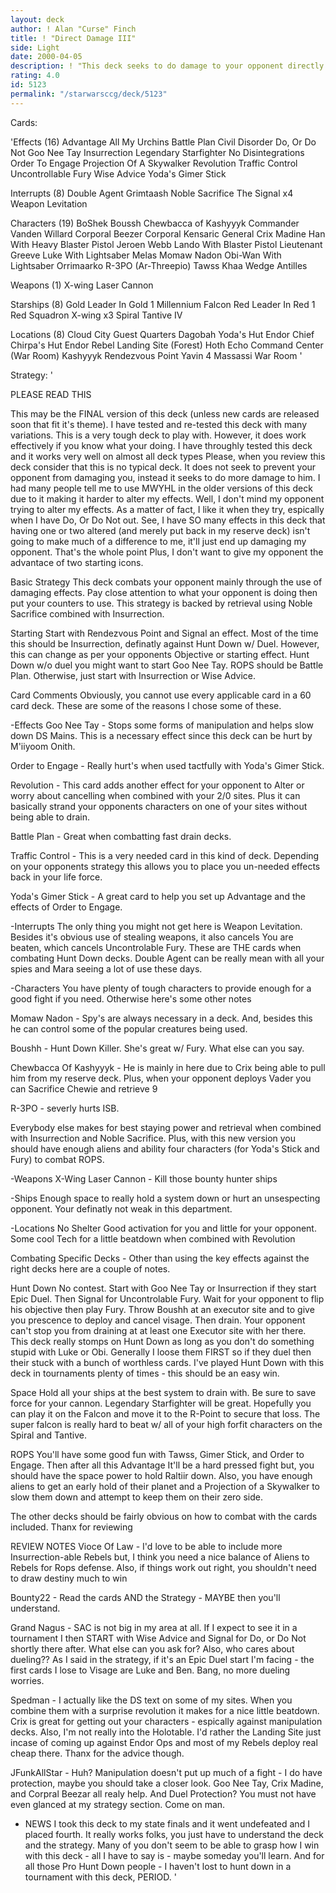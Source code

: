 ```yaml
---
layout: deck
author: ! Alan "Curse" Finch
title: ! "Direct Damage III"
side: Light
date: 2000-04-05
description: ! "This deck seeks to do damage to your opponent directly. Not through normal means such as force drains and the like which can easily be cancelled or modified. This is an extremely well tested WINNING deck."
rating: 4.0
id: 5123
permalink: "/starwarsccg/deck/5123"
---
```

Cards: 

'Effects (16)
Advantage
All My Urchins
Battle Plan
Civil Disorder
Do, Or Do Not
Goo Nee Tay
Insurrection
Legendary Starfighter
No Disintegrations
Order To Engage
Projection Of A Skywalker
Revolution
Traffic Control
Uncontrollable Fury
Wise Advice
Yoda's Gimer Stick

Interrupts (8)
Double Agent
Grimtaash
Noble Sacrifice
The Signal  x4
Weapon Levitation

Characters (19)
BoShek
Boussh
Chewbacca of Kashyyyk
Commander Vanden Willard
Corporal Beezer
Corporal Kensaric
General Crix Madine
Han With Heavy Blaster Pistol
Jeroen Webb
Lando With Blaster Pistol
Lieutenant Greeve
Luke With Lightsaber
Melas
Momaw Nadon
Obi-Wan With Lightsaber
Orrimaarko
R-3PO (Ar-Threepio)
Tawss Khaa
Wedge Antilles

Weapons (1)
X-wing Laser Cannon

Starships (8)
Gold Leader In Gold 1
Millennium Falcon
Red Leader In Red 1
Red Squadron X-wing  x3
Spiral
Tantive IV

Locations (8)
Cloud City Guest Quarters
Dagobah Yoda's Hut
Endor Chief Chirpa's Hut
Endor Rebel Landing Site (Forest)
Hoth Echo Command Center (War Room)
Kashyyyk
Rendezvous Point
Yavin 4 Massassi War Room '

Strategy: '

PLEASE READ THIS

This may be the FINAL version of this deck (unless new cards are released soon that fit it's theme). I have tested and re-tested this deck with many variations. This is a very tough deck to play with. However, it does work effectively if you know what your doing. I have throughly tested this deck and it works very well on almost all deck types Please, when you review this deck consider that this is no typical deck. It does not seek to prevent your opponent from damaging you, instead it seeks to do more damage to him. I had many people tell me to use MWYHL in the older versions of this deck due to it making it harder to alter my effects. Well, I don't mind my opponent trying to alter my effects. As a matter of fact, I like it when they try, espically when I have Do, Or Do Not out. See, I have SO many effects in this deck that having one or two altered (and merely put back in my reserve deck) isn't going to make much of a difference to me, it'll just end up damaging my opponent. That's the whole point Plus, I don't want to give my opponent the advantace of two starting icons.

Basic Strategy This deck combats your opponent mainly through the use of damaging effects. Pay close attention to what your opponent is doing then put your counters to use. This strategy is backed by retrieval using Noble Sacrifice combined with Insurrection.

Starting Start with Rendezvous Point and Signal an effect. Most of the time this should be Insurrection, definatly against Hunt Down w/ Duel. However, this can change as per your opponents Objective or starting effect. Hunt Down w/o duel you might want to start Goo Nee Tay. ROPS should be Battle Plan. Otherwise, just start with Insurrection or Wise Advice.

Card Comments Obviously, you cannot use every applicable card in a 60 card deck. These are some of the reasons I chose some of these.

-Effects
Goo Nee Tay - Stops some forms of manipulation and helps slow down DS Mains. This is a necessary effect since this deck can be hurt by M'iiyoom Onith.

Order to Engage - Really hurt's when used tactfully with Yoda's Gimer Stick.

Revolution - This card adds another effect for your opponent to Alter or worry about cancelling when combined with your 2/0 sites. Plus it can basically strand your opponents characters on one of your sites without being able to drain.

Battle Plan - Great when combatting fast drain decks.

Traffic Control - This is a very needed card in this kind of deck. Depending on your opponents strategy this allows you to place you un-needed effects back in your life force.

Yoda's Gimer Stick - A great card to help you set up Advantage and the effects of Order to Engage.

-Interrupts The only thing you might not get here is Weapon Levitation. Besides it's obvious use of stealing weapons, it also cancels You are beaten, which cancels Uncontrolable Fury. These are THE cards when combating Hunt Down decks. Double Agent can be really mean with all your spies and Mara seeing a lot of use these days.

-Characters You have plenty of tough characters to provide enough for a good fight if you need. Otherwise here's some other notes

Momaw Nadon - Spy's are always necessary in a deck. And, besides this he can control some of the popular creatures being used.

Boushh - Hunt Down Killer. She's great w/ Fury. What else can you say.

Chewbacca Of Kashyyyk - He is mainly in here due to Crix being able to pull him from my reserve deck. Plus, when your opponent deploys Vader you can Sacrifice Chewie and retrieve 9

R-3PO - severly hurts ISB.

Everybody else makes for best staying power and retrieval when combined with Insurrection and Noble Sacrifice. Plus, with this new version you should have enough aliens and ability four characters (for Yoda's Stick and Fury) to combat ROPS.

-Weapons X-Wing Laser Cannon - Kill those bounty hunter ships

-Ships Enough space to really hold a system down or hurt an unsespecting opponent. Your definatly not weak in this department.

-Locations No Shelter Good activation for you and little for your opponent. Some cool Tech for a little beatdown when combined with Revolution


Combating Specific Decks - Other than using the key effects against the right decks here are a couple of notes.

Hunt Down No contest. Start with Goo Nee Tay or Insurrection if they start Epic Duel. Then Signal for Uncontrolable Fury. Wait for your opponent to flip his objective then play Fury. Throw Boushh at an executor site and to give you prescence to deploy and cancel visage. Then drain. Your opponent can't stop you from draining at at least one Executor site with her there. This deck really stomps on Hunt Down as long as you don't do something stupid with Luke or Obi. Generally I loose them FIRST so if they duel then their stuck with a bunch of worthless cards. I've played Hunt Down with this deck in tournaments plenty of times - this should be an easy win.

Space Hold all your ships at the best system to drain with. Be sure to save force for your cannon. Legendary Starfighter will be great. Hopefully you can play it on the Falcon and move it to the R-Point to secure that loss. The super falcon is really hard to beat w/ all of your high forfit characters on the Spiral and Tantive.

ROPS You'll have some good fun with Tawss, Gimer Stick, and Order to Engage. Then after all this Advantage It'll be a hard pressed fight but, you should have the space power to hold Raltiir down. Also, you have enough aliens to get an early hold of their planet and a Projection of a Skywalker to slow them down and attempt to keep them on their zero side.

The other decks should be fairly obvious on how to combat with the cards included. Thanx for reviewing


REVIEW NOTES
Vioce Of Law - I'd love to be able to include more Insurrection-able Rebels but, I think you need a nice balance of Aliens to Rebels for Rops defense. Also, if things work out right, you shouldn't need to draw destiny much to win

Bounty22 - Read the cards AND the Strategy - MAYBE then you'll understand.

Grand Nagus - SAC is not big in my area at all. If I expect to see it in a tournament I then START with Wise Advice and Signal for Do, or Do Not shortly there after. What else can you ask for? Also, who cares about dueling?? As I said in the strategy, if it's an Epic Duel start I'm facing - the first cards I lose to Visage are Luke and Ben. Bang, no more dueling worries.

Spedman - I actually like the DS text on some of my sites. When you combine them with a surprise revolution it makes for a nice little beatdown. Crix is great for getting out your characters - espically against manipulation decks. Also, I'm not really into the Holotable. I'd rather the Landing Site just incase of coming up against Endor Ops and most of my Rebels deploy real cheap there. Thanx for the advice though.

JFunkAllStar - Huh? Manipulation doesn't put up much of a fight - I do have protection, maybe you should take a closer look. Goo Nee Tay, Crix Madine, and Corpral Beezar all realy help. And Duel Protection? You must not have even glanced at my strategy section. Come on man.

 - NEWS I took this deck to my state finals and it went undefeated and I placed fourth. It really works folks, you just have to understand the deck and the strategy. Many of you don't seem to be able to grasp how I win with this deck - all I have to say is - maybe someday you'll learn. And for all those Pro Hunt Down people - I haven't lost to hunt down in a tournament with this deck, PERIOD. '
